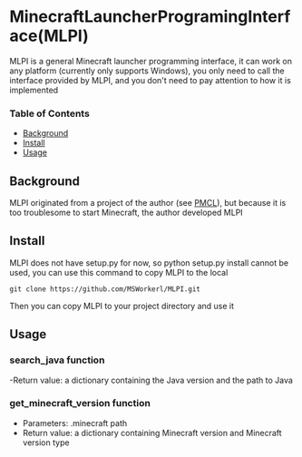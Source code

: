 # MinecraftLauncherProgramingInterface(MLPI) #


MLPI is a general Minecraft launcher programming interface, it can work on any platform (currently only supports Windows), you only need to call the interface provided by MLPI, and you don't need to pay attention to how it is implemented 

### Table of Contents
- [Background](#background) 
- [Install](#install)
- [Usage](#usage)

## Background
MLPI originated from a project of the author (see [PMCL](https://github.com/MSWorkerl/PMCL)), but because it is too troublesome to start Minecraft, the author developed MLPI

## Install
MLPI does not have setup.py for now, so python setup.py install cannot be used, you can use this command to copy MLPI to the local
```
git clone https://github.com/MSWorkerl/MLPI.git
```
Then you can copy MLPI to your project directory and use it

## Usage

### search_java function
-Return value: a dictionary containing the Java version and the path to Java

### get_minecraft_version function
- Parameters: .minecraft path
- Return value: a dictionary containing Minecraft version and Minecraft version type
